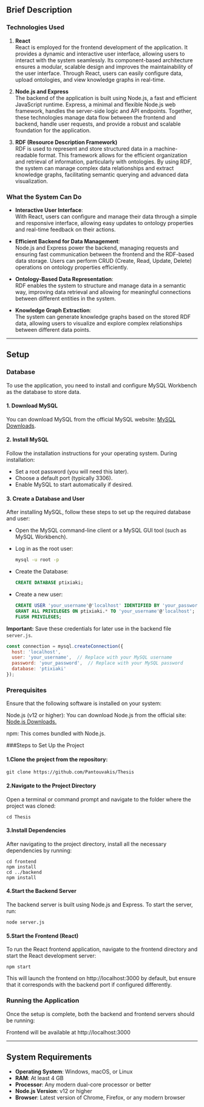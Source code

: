 ## Brief Description

### Technologies Used

1. **React**  
   React is employed for the frontend development of the application. It provides a dynamic and interactive user interface, allowing users to interact with the system seamlessly. Its component-based architecture ensures a modular, scalable design and improves the maintainability of the user interface. Through React, users can easily configure data, upload ontologies, and view knowledge graphs in real-time.

2. **Node.js and Express**  
   The backend of the application is built using Node.js, a fast and efficient JavaScript runtime. Express, a minimal and flexible Node.js web framework, handles the server-side logic and API endpoints. Together, these technologies manage data flow between the frontend and backend, handle user requests, and provide a robust and scalable foundation for the application.

3. **RDF (Resource Description Framework)**  
   RDF is used to represent and store structured data in a machine-readable format. This framework allows for the efficient organization and retrieval of information, particularly with ontologies. By using RDF, the system can manage complex data relationships and extract knowledge graphs, facilitating semantic querying and advanced data visualization.

### What the System Can Do

- **Interactive User Interface**:  
  With React, users can configure and manage their data through a simple and responsive interface, allowing easy updates to ontology properties and real-time feedback on their actions.

- **Efficient Backend for Data Management**:  
  Node.js and Express power the backend, managing requests and ensuring fast communication between the frontend and the RDF-based data storage. Users can perform CRUD (Create, Read, Update, Delete) operations on ontology properties efficiently.

- **Ontology-Based Data Representation**:  
  RDF enables the system to structure and manage data in a semantic way, improving data retrieval and allowing for meaningful connections between different entities in the system.

- **Knowledge Graph Extraction**:  
  The system can generate knowledge graphs based on the stored RDF data, allowing users to visualize and explore complex relationships between different data points.

---


## Setup

### Database
To use the application, you need to install and configure MySQL Workbench as the database to store data.

#### 1. Download MySQL
You can download MySQL from the official MySQL website: [MySQL Downloads](https://dev.mysql.com/downloads/).

#### 2. Install MySQL
Follow the installation instructions for your operating system. During installation:

- Set a root password (you will need this later).
- Choose a default port (typically 3306).
- Enable MySQL to start automatically if desired.

#### 3. Create a Database and User
After installing MySQL, follow these steps to set up the required database and user:

- Open the MySQL command-line client or a MySQL GUI tool (such as MySQL Workbench).
- Log in as the root user:

    ```bash
    mysql -u root -p
    ```

- Create the Database:

    ```sql
    CREATE DATABASE ptixiaki;
    ```

- Create a new user:

    ```sql
    CREATE USER 'your_username'@'localhost' IDENTIFIED BY 'your_password';
    GRANT ALL PRIVILEGES ON ptixiaki.* TO 'your_username'@'localhost';
    FLUSH PRIVILEGES;
    ```

**Important:** Save these credentials for later use in the backend file `server.js`.

```javascript
const connection = mysql.createConnection({
  host: 'localhost',
  user: 'your_username',  // Replace with your MySQL username
  password: 'your_password',  // Replace with your MySQL password
  database: 'ptixiaki'
});
```

### Prerequisites
Ensure that the following software is installed on your system:

Node.js (v12 or higher): You can download Node.js from the official site: [Node.js Downloads.](https://nodejs.org/dist/v20.17.0/node-v20.17.0-x64.msi)

npm: This comes bundled with Node.js.


###Steps to Set Up the Project
#### 1.Clone the project from the repository: 

    git clone https://github.com/Pantouvakis/Thesis
#### 2.Navigate to the Project Directory
Open a terminal or command prompt and navigate to the folder where the project was cloned:

    cd Thesis
#### 3.Install Dependencies
After navigating to the project directory, install all the necessary dependencies by running:

    cd frontend
    npm install
    cd ../backend
    npm install
#### 4.Start the Backend Server 
The backend server is built using Node.js and Express. To start the server, run:

    node server.js
#### 5.Start the Frontend (React)
To run the React frontend application, navigate to the frontend directory and start the React development server:

    npm start
This will launch the frontend on http://localhost:3000 by default, but ensure that it corresponds with the backend port if configured differently.

### Running the Application
Once the setup is complete, both the backend and frontend servers should be running:

Frontend will be available at http://localhost:3000


---


## System Requirements

- **Operating System**: Windows, macOS, or Linux
- **RAM**: At least 4 GB
- **Processor**: Any modern dual-core processor or better
- **Node.js Version**: v12 or higher
- **Browser**: Latest version of Chrome, Firefox, or any modern browser
